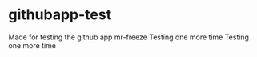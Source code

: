 # githubapp-test

Made for testing the github app mr-freeze
Testing one more time
Testing one more time